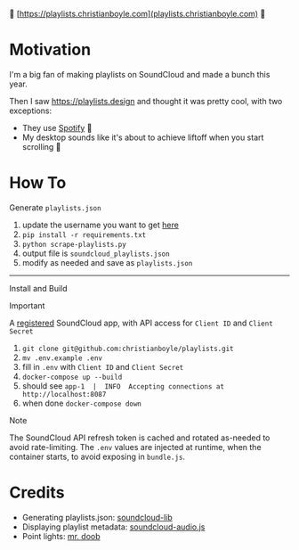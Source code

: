 🥳 [https://playlists.christianboyle.com](playlists.christianboyle.com) 🥳


Motivation
========

I'm a big fan of making playlists on SoundCloud and made a bunch this year.

Then I saw https://playlists.design and thought it was pretty cool, with two exceptions:
 - They use [Spotify](https://musictech.com/news/music/spotify-uses-ghost-artists-on-playlists-report-claims/) 🤮
 - My desktop sounds like it's about to achieve liftoff when you start scrolling 🚁

How To
========
Generate `playlists.json`

 1. update the username you want to get [here](https://github.com/christianboyle/playlists/blob/main/scrape-playlists.py#L16)
 2. `pip install -r requirements.txt`
 3. `python scrape-playlists.py`
 4. output file is `soundcloud_playlists.json`
 5. modify as needed and save as `playlists.json`

------------

 Install and Build

> [!IMPORTANT]
> A [registered](https://developers.soundcloud.com/) SoundCloud app, with API access for `Client ID` and `Client Secret`

 1. `git clone git@github.com:christianboyle/playlists.git`
 2. `mv .env.example .env`
 3. fill in `.env` with `Client ID` and `Client Secret`
 4. `docker-compose up --build`
 5. should see `app-1  |  INFO  Accepting connections at http://localhost:8087`
 5. when done `docker-compose down`

> [!NOTE]
> The SoundCloud API refresh token is cached and rotated as-needed to avoid rate-limiting. The `.env` values are injected at runtime, when the container starts, to avoid exposing in `bundle.js`.

Credits
========
- Generating playlists.json: [soundcloud-lib](https://github.com/3jackdaws/soundcloud-lib/)
- Displaying playlist metadata: [soundcloud-audio.js](https://github.com/voronianski/soundcloud-audio.js/)
- Point lights: [mr. doob](https://threejs.org/examples/#webgl_lights_pointlights)
